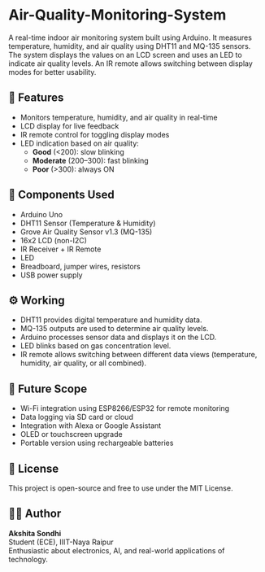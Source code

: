 # Air-Quality-Monitoring-System
A real-time indoor air monitoring system built using Arduino. It measures temperature, humidity, and air quality using DHT11 and MQ-135 sensors. The system displays the values on an LCD screen and uses an LED to indicate air quality levels. An IR remote allows switching between display modes for better usability.  

## 📌 Features
- Monitors temperature, humidity, and air quality in real-time
- LCD display for live feedback
- IR remote control for toggling display modes
- LED indication based on air quality:
  - **Good** (<200): slow blinking
  - **Moderate** (200–300): fast blinking
  - **Poor** (>300): always ON

## 🧰 Components Used
- Arduino Uno
- DHT11 Sensor (Temperature & Humidity)
- Grove Air Quality Sensor v1.3 (MQ-135)
- 16x2 LCD (non-I2C)
- IR Receiver + IR Remote
- LED
- Breadboard, jumper wires, resistors
- USB power supply

## ⚙️ Working
- DHT11 provides digital temperature and humidity data.
- MQ-135 outputs are used to determine air quality levels.
- Arduino processes sensor data and displays it on the LCD.
- LED blinks based on gas concentration level.
- IR remote allows switching between different data views (temperature, humidity, air quality, or all combined).

## 🚀 Future Scope
- Wi-Fi integration using ESP8266/ESP32 for remote monitoring
- Data logging via SD card or cloud
- Integration with Alexa or Google Assistant
- OLED or touchscreen upgrade
- Portable version using rechargeable batteries

## 📝 License
This project is open-source and free to use under the MIT License.

## 🙋‍♀️ Author
**Akshita Sondhi**  
Student (ECE), IIIT-Naya Raipur  
Enthusiastic about electronics, AI, and real-world applications of technology.

